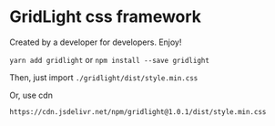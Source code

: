 # GridLight css framework

Created by a developer for developers. Enjoy!

` yarn add gridlight ` or
` npm install --save gridlight `

Then, just import  `./gridlight/dist/style.min.css`

Or, use cdn

`https://cdn.jsdelivr.net/npm/gridlight@1.0.1/dist/style.min.css`